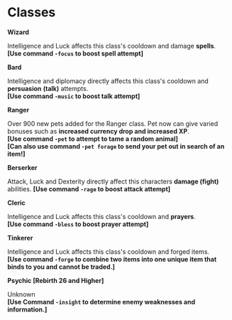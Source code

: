 # Classes

**Wizard**

Intelligence and Luck affects this class's cooldown and damage **spells**.   
**\[**Use command `-focus` to boost spell attempt**\]**

**Bard**

Intelligence and diplomacy directly affects this class's cooldown and **persuasion** **\(talk\)** attempts.   
**\[**Use command `-music` to boost talk attempt**\]**

**Ranger**

Over 900 new pets added for the Ranger class. Pet now can give varied bonuses such as **increased currency drop and increased XP**.   
**\[**Use command `-pet` to attempt to tame a random animal**\]**  
**\[**Can also use command `-pet forage`  to send your pet out in search of an item!**\]** 

**Berserker**

Attack, Luck and Dexterity directly affect this characters **damage \(fight\)** abilities. **\[**Use command `-rage` to boost attack attempt**\]**

**Cleric**

Intelligence and Luck affects this class's cooldown and **prayers**.   
**\[**Use command `-bless` to boost prayer attempt**\]**

**Tinkerer**

Intelligence and Luck affects this class's cooldown and forged items.  
**\[**Use command `-forge` to combine two items into one unique item that binds to you and cannot be traded.**\]**

**Psychic \[Rebirth 26 and Higher\]**

Unknown  
**\[**Use Command `-insight` to determine enemy weaknesses and information.**\]**

